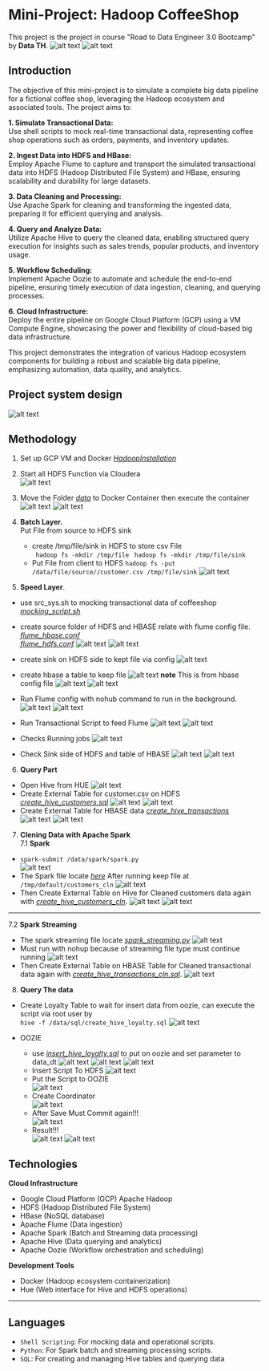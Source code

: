 # Mini-Project: Hadoop CoffeeShop

This project is the project in course "Road to Data Engineer 3.0 Bootcamp" by **Data TH**.
![alt text](image-1.png)
![alt text](image-2.png)

## Introduction
The objective of this mini-project is to simulate a complete big data pipeline for a fictional coffee shop, leveraging the Hadoop ecosystem and associated tools. The project aims to:

**1. Simulate Transactional Data:**<br>
Use shell scripts to mock real-time transactional data, representing coffee shop operations such as orders, payments, and inventory updates.

**2. Ingest Data into HDFS and HBase:**<br>
Employ Apache Flume to capture and transport the simulated transactional data into HDFS (Hadoop Distributed File System) and HBase, ensuring scalability and durability for large datasets.

**3. Data Cleaning and Processing:**<br>
Use Apache Spark for cleaning and transforming the ingested data, preparing it for efficient querying and analysis.

**4. Query and Analyze Data:**<br>
Utilize Apache Hive to query the cleaned data, enabling structured query execution for insights such as sales trends, popular products, and inventory usage.

**5. Workflow Scheduling:**<br>
Implement Apache Oozie to automate and schedule the end-to-end pipeline, ensuring timely execution of data ingestion, cleaning, and querying processes.

**6. Cloud Infrastructure:**<br>
Deploy the entire pipeline on Google Cloud Platform (GCP) using a VM Compute Engine, showcasing the power and flexibility of cloud-based big data infrastructure.

This project demonstrates the integration of various Hadoop ecosystem components for building a robust and scalable big data pipeline, emphasizing automation, data quality, and analytics.


## Project system design
![alt text](image.png)

## Methodology 
1. Set up GCP VM and Docker *[HadoopInstallation](./HadoopDockerInstallationGuide.pdf)*<br>
2. Start all HDFS Function via Cloudera<br>
![alt text](./pict/image-1.png)
3. Move the Folder *[data](./data/)* to Docker Container then execute the container
![alt text](./pict/image-2.png)
![alt text](./pict/image-3.png)
4. **Batch Layer.**<br>
Put File from source to HDFS sink 
    - create /tmp/file/sink in HDFS to store csv File<br>
    ` hadoop fs -mkdir /tmp/file`
    ` hadoop fs -mkdir /tmp/file/sink`
    - Put File from client to HDFS
    `hadoop fs -put /data/file/source//customer.csv /tmp/file/sink`
    ![alt text](./pict/image-4.png) 

5. **Speed Layer**.<br>
- use src_sys.sh to mocking transactional data of coffeeshop *[mocking_script.sh](./data/flume/src_sys.sh)*<br>
- create source folder of HDFS and HBASE relate with flume config file.<br> 
*[flume_hbase.conf](./data/flume/source/flume_hbase.conf)* <br> *[flume_hdfs.conf](./data/flume/source/flume_hdfs.conf)*
![alt text](./pict/image-5.png)
![alt text](./pict/image-6.png)

- create sink on HDFS side to kept file via config
![alt text](./pict/image-7.png)
- create hbase a table to keep file 
![alt text](./pict/image-8.png)
**note** This is from hbase config file
![alt text](./pict/image-9.png)
![alt text](./pict/image-10.png)

- Run Flume config with nohub command to run in the background.<br>
![alt text](./pict/image-13.png)
![alt text](./pict/image-12.png)

- Run Transactional Script to feed Flume
![alt text](./pict/image-17.png)
![alt text](./pict/image-15.png)

- Checks Running jobs
![alt text](./pict/image-16.png)

- Check Sink side of HDFS and table of HBASE
![alt text](./pict/image-18.png)
![alt text](./pict/image-19.png)

6. **Query Part**<br>
- Open Hive from HUE 
![alt text](./pict/image-20.png)
- Create External Table for customer.csv on HDFS
*[create_hive_customers.sql](./data/sql/create_hive_customers.sql)*
![alt text](./pict/image-21.png)
![alt text](./pict/image-22.png)
- Create External Table for HBASE data
*[create_hive_transactions](./data/sql/create_hive_transactions.sql)*
![alt text](./pict/image-23.png)
![alt text](./pict/image-24.png)

7. **Clening Data with Apache Spark**<br>
7.1 **Spark**
- `spark-submit /data/spark/spark.py`<br>
![alt text](./pict/image-25.png)
- The Spark file locate *[here](./data/spark/spark.py)*
After running keep file at `/tmp/default/customers_cln`
![alt text](./pict/image-26.png)
- Then Create External Table on Hive for Cleaned customers data again with *[create_hive_customers_cln](./data/sql/create_hive_customers_cln.sql)*.
![alt text](./pict/image-27.png)
![alt text](./pict/image-28.png)
----------------------------
7.2 **Spark Streaming**
- The spark streaming file locate *[spark_streaming.py](./data/spark_streaming/spark_streaming.py)*
![alt text](./pict/image-30.png)
- Must run with nohup because of streaming file type must continue running
![alt text](./pict/image-29.png)
- Then Create External Table on HBASE Table for Cleaned transactional data again with *[create_hive_transactions_cln.sql](./data/sql/create_hive_transactions_cln.sql)*.
![alt text](./pict/image-31.png)

8. **Query The data**<br>
- Create Loyalty Table to wait for insert data from oozie, can execute the script via root user by<br>
`hive -f /data/sql/create_hive_loyalty.sql`
![alt text](./pict/image-32.png) 

- OOZIE 
    - use *[insert_hive_loyalty.sql](./data/sql/insert_hive_loyalty.sql)* to put on oozie and set parameter to data_dt
    ![alt text](./pict/image-33.png)
    ![alt text](./pict/image-34.png)
    ![alt text](./pict/image-35.png)
    - Insert Script To HDFS 
    ![alt text](./pict/image-36.png)
    - Put the Script to OOZIE <br>
    ![alt text](./pict/image-37.png)
    - Create Coordinator <br>
    ![alt text](./pict/image-38.png)
    - After Save Must Commit again!!! <br>
    ![alt text](./pict/image-39.png)
    - Result!!! <br>
    ![alt text](./pict/image-40.png)
    ![alt text](./pict/image-41.png)


## Technologies
**Cloud Infrastructure**
- Google Cloud Platform (GCP)
Apache Hadoop
- HDFS (Hadoop Distributed File System)
- HBase (NoSQL database)
- Apache Flume (Data ingestion)
- Apache Spark (Batch and Streaming data processing)
- Apache Hive (Data querying and analytics)
- Apache Oozie (Workflow orchestration and scheduling)

**Development Tools**
- Docker (Hadoop ecosystem containerization)
- Hue (Web interface for Hive and HDFS operations)

--------------------------

## Languages
- `Shell Scripting`: For mocking data and operational scripts.
- `Python`: For Spark batch and streaming processing scripts.
- `SQL`: For creating and managing Hive tables and querying data

